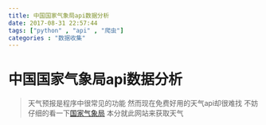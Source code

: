 ```yaml
---
title: 中国国家气象局api数据分析
date: 2017-08-31 22:57:44
tags: ["python" , "api" , "爬虫"]
categories : "数据收集"
---
```


# 中国国家气象局api数据分析

>天气预报是程序中很常见的功能 然而现在免费好用的天气api却很难找 不妨仔细的看一下[国家气象局](http://m.weather.com.cn/) 本分就此网站来获取天气
<!-- more -->
